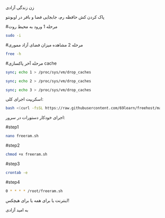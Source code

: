 زن  زندگی آزادی

پاک کردن کش حافظه رم، جابجایی فضا و بافر در اوبونتو



#مرحله 1
ورود به محیط روت

```sh
sudo -i
```
#مرحله 2
مشاهده میزان فضای آزاد مموری

```sh
free -h
```

#مرحله آخر
پاکسازی cache

```sh
sync; echo 1 > /proc/sys/vm/drop_caches
```
```sh
sync; echo 2 > /proc/sys/vm/drop_caches
```
```sh
sync; echo 3 > /proc/sys/vm/drop_caches
```
اسکریپت اجرای کلی:
```sh
bash <(curl -fsSL https://raw.githubusercontent.com/69learn/freehost/main/freehost.sh)
```
اجرای خودکار دستورات در سرور:

#step1
```sh
nano freeram.sh
```
#step2
```sh
chmod +x freeram.sh
```
#step3
```sh
crontab -e
```
#step4
```sh
0 * * * * /root/freeram.sh
```

اینترنت یا برای همه یا برای هیچکس!

به امید آزادی

